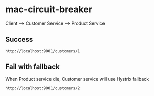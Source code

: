 # mac-circuit-breaker


Client --> Customer Service --> Product Service


## Success 
```
http://localhost:9001/customers/1 
```

## Fail with fallback

When Product service die, Customer service will use Hystrix fallback

```
http://localhost:9001/customers/2
```